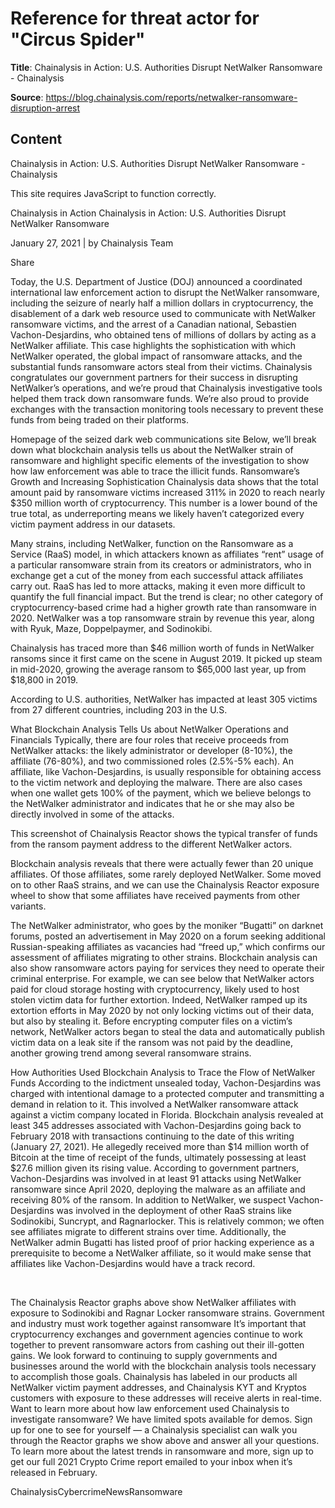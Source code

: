 # Reference for threat actor for "Circus Spider"

**Title**: Chainalysis in Action: U.S. Authorities Disrupt NetWalker Ransomware - Chainalysis

**Source**: https://blog.chainalysis.com/reports/netwalker-ransomware-disruption-arrest

## Content









Chainalysis in Action: U.S. Authorities Disrupt NetWalker Ransomware - Chainalysis
































































This site requires JavaScript to function correctly.





Chainalysis in Action
Chainalysis in Action: U.S. Authorities Disrupt NetWalker Ransomware

January 27, 2021
|
by
Chainalysis Team 



 

Share
 


Today, the U.S. Department of Justice (DOJ) announced a coordinated international law enforcement action to disrupt the NetWalker ransomware, including the seizure of nearly half a million dollars in cryptocurrency, the disablement of a dark web resource used to communicate with NetWalker ransomware victims, and the arrest of a Canadian national, Sebastien Vachon-Desjardins, who obtained tens of millions of dollars by acting as a NetWalker affiliate.
This case highlights the sophistication with which NetWalker operated, the global impact of ransomware attacks, and the substantial funds ransomware actors steal from their victims.
Chainalysis congratulates our government partners for their success in disrupting NetWalker’s operations, and we’re proud that Chainalysis investigative tools helped them track down ransomware funds. We’re also proud to provide exchanges with the transaction monitoring tools necessary to prevent these funds from being traded on their platforms.

Homepage of the seized dark web communications site
Below, we’ll break down what blockchain analysis tells us about the NetWalker strain of ransomware and highlight specific elements of the investigation to show how law enforcement was able to trace the illicit funds.
Ransomware’s Growth and Increasing Sophistication
Chainalysis data shows that the total amount paid by ransomware victims increased 311% in 2020 to reach nearly $350 million worth of cryptocurrency. This number is a lower bound of the true total, as underreporting means we likely haven’t categorized every victim payment address in our datasets.



Many strains, including NetWalker, function on the Ransomware as a Service (RaaS) model, in which attackers known as affiliates “rent” usage of a particular ransomware strain from its creators or administrators, who in exchange get a cut of the money from each successful attack affiliates carry out. RaaS has led to more attacks, making it even more difficult to quantify the full financial impact. But the trend is clear; no other category of cryptocurrency-based crime had a higher growth rate than ransomware in 2020.
NetWalker was a top ransomware strain by revenue this year, along with Ryuk, Maze, Doppelpaymer, and Sodinokibi.



Chainalysis has traced more than $46 million worth of funds in NetWalker ransoms since it first came on the scene in August 2019. It picked up steam in mid-2020, growing the average ransom to $65,000 last year, up from $18,800 in 2019.



According to U.S. authorities, NetWalker has impacted at least 305 victims from 27 different countries, including 203 in the U.S.



What Blockchain Analysis Tells Us about NetWalker Operations and Financials
Typically, there are four roles that receive proceeds from NetWalker attacks: the likely administrator or developer (8-10%), the affiliate (76-80%), and two commissioned roles (2.5%-5% each). An affiliate, like Vachon-Desjardins, is usually responsible for obtaining access to the victim network and deploying the malware. There are also cases when one wallet gets 100% of the payment, which we believe belongs to the NetWalker administrator and indicates that he or she may also be directly involved in some of the attacks.



This screenshot of Chainalysis Reactor shows the typical transfer of funds from the ransom payment address to the different NetWalker actors.



Blockchain analysis reveals that there were actually fewer than 20 unique affiliates. Of those affiliates, some rarely deployed NetWalker. Some moved on to other RaaS strains, and we can use the Chainalysis Reactor exposure wheel to show that some affiliates have received payments from other variants.



The NetWalker administrator, who goes by the moniker “Bugatti” on darknet forums, posted an advertisement in May 2020 on a forum seeking additional Russian-speaking affiliates as vacancies had “freed up,” which confirms our assessment of affiliates migrating to other strains.
Blockchain analysis can also show ransomware actors paying for services they need to operate their criminal enterprise. For example, we can see below that NetWalker actors paid for cloud storage hosting with cryptocurrency, likely used to host stolen victim data for further extortion. Indeed, NetWalker ramped up its extortion efforts in May 2020 by not only locking victims out of their data, but also by stealing it. Before encrypting computer files on a victim’s network, NetWalker actors began to steal the data and automatically publish victim data on a leak site if the ransom was not paid by the deadline, another growing trend among several ransomware strains.



How Authorities Used Blockchain Analysis to Trace the Flow of NetWalker Funds
According to the indictment unsealed today, Vachon-Desjardins was charged with intentional damage to a protected computer and transmitting a demand in relation to it. This involved a NetWalker ransomware attack against a victim company located in Florida.
Blockchain analysis revealed at least 345 addresses associated with Vachon-Desjardins going back to February 2018 with transactions continuing to the date of this writing (January 27, 2021). He allegedly received more than $14 million worth of Bitcoin at the time of receipt of the funds, ultimately possessing at least $27.6 million given its rising value.
According to government partners, Vachon-Desjardins was involved in at least 91 attacks using NetWalker ransomware since April 2020, deploying the malware as an affiliate and receiving 80% of the ransom.
In addition to NetWalker, we suspect Vachon-Desjardins was involved in the deployment of other RaaS strains like Sodinokibi, Suncrypt, and Ragnarlocker. This is relatively common; we often see affiliates migrate to different strains over time. Additionally, the NetWalker admin Bugatti has listed proof of prior hacking experience as a prerequisite to become a NetWalker affiliate, so it would make sense that affiliates like Vachon-Desjardins would have a track record.



‍



The Chainalysis Reactor graphs above show NetWalker affiliates with exposure to Sodinokibi and Ragnar Locker ransomware strains.
Government and industry must work together against ransomware
It’s important that cryptocurrency exchanges and government agencies continue to work together to prevent ransomware actors from cashing out their ill-gotten gains. We look forward to continuing to supply governments and businesses around the world with the blockchain analysis tools necessary to accomplish those goals. Chainalysis has labeled in our products all NetWalker victim payment addresses, and Chainalysis KYT and Kryptos customers with exposure to these addresses will receive alerts in real-time.
Want to learn more about how law enforcement used Chainalysis to investigate ransomware? We have limited spots available for demos. Sign up for one to see for yourself — a Chainalysis specialist can walk you through the Reactor graphs we show above and answer all your questions.
To learn more about the latest trends in ransomware and more, sign up to get our full 2021 Crypto Crime report emailed to your inbox when it’s released in February.

ChainalysisCybercrimeNewsRansomware 


















